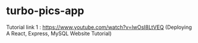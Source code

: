 # turbo-pics-app
Tutorial link 1 : https://www.youtube.com/watch?v=lwOsI8LtVEQ (Deploying A React, Express, MySQL Website Tutorial)
